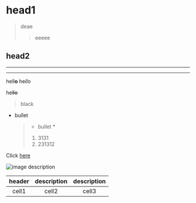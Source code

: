 # head1

> deae
>
> > eeeee

## head2

---

---

hell**o**
he*ll*o

he~~llo~~

> black

- bullet
  > - bullet \*
  >
  > 1. 3131
  > 1. 231312

Click [here](http://)

![image description](http://)

| header | description | description |
| :----: | :---------: | :---------: |
| cell1  |    cell2    |    cell3    |
